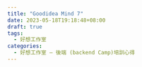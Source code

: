 ```yaml
---
title: "Goodidea Mind 7"
date: 2023-05-18T19:18:48+08:00
draft: true
tags:
  - 好想工作室
categories:
  - 好想工作室 — 後端 (backend Camp)培訓心得
---
```


